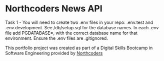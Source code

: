 # Northcoders News API

Task 1 - 
You will need to create two .env files in your repo: .env.test and .env.development. See /db/setup.sql for the database names. In each .env file add PGDATABASE=, with the correct database name for that environment. Ensure the .env files are .gitignored.

This portfolio project was created as part of a Digital Skills Bootcamp in Software Engineering provided by [Northcoders](https://northcoders.com/)
